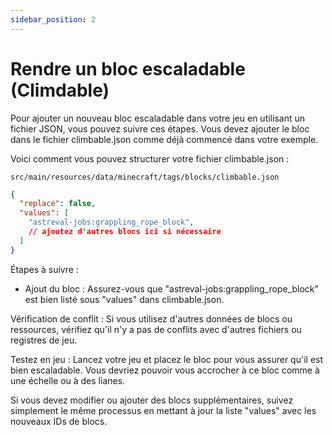 ```yaml
---
sidebar_position: 2
---
```


# Rendre un bloc escaladable (Climdable)

Pour ajouter un nouveau bloc escaladable dans votre jeu en utilisant un fichier JSON, vous pouvez suivre ces étapes. Vous devez ajouter le bloc dans le fichier climbable.json comme déjà commencé dans votre exemple.

Voici comment vous pouvez structurer votre fichier climbable.json :

`src/main/resources/data/minecraft/tags/blocks/climbable.json`

```json
{
  "replace": false,
  "values": [
    "astreval-jobs:grappling_rope_block",    
    // ajoutez d'autres blocs ici si nécessaire
  ]
}
```

Étapes à suivre :
- Ajout du bloc : Assurez-vous que "astreval-jobs:grappling_rope_block" est bien listé sous "values" dans climbable.json.

Vérification de conflit : Si vous utilisez d'autres données de blocs ou ressources, vérifiez qu'il n'y a pas de conflits avec d'autres fichiers ou registres de jeu.

Testez en jeu : Lancez votre jeu et placez le bloc pour vous assurer qu'il est bien escaladable. Vous devriez pouvoir vous accrocher à ce bloc comme à une échelle ou à des lianes.

Si vous devez modifier ou ajouter des blocs supplémentaires, suivez simplement le même processus en mettant à jour la liste "values" avec les nouveaux IDs de blocs.
